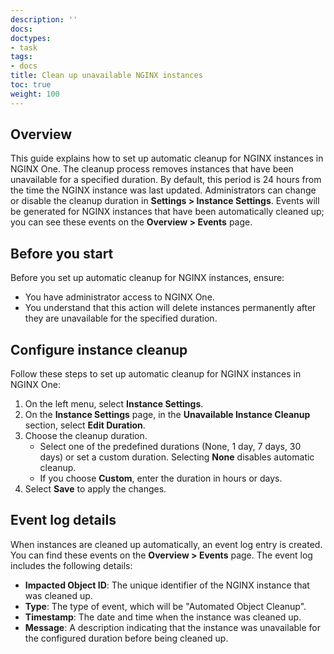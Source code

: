 ```yaml
---
description: ''
docs:
doctypes:
- task
tags:
- docs
title: Clean up unavailable NGINX instances
toc: true
weight: 100
---
```


## Overview

This guide explains how to set up automatic cleanup for NGINX instances in NGINX One. The cleanup process removes instances that have been unavailable for a specified duration. By default, this period is 24 hours from the time the NGINX instance was last updated. Administrators can change or disable the cleanup duration in **Settings > Instance Settings**. Events will be generated for NGINX instances that have been automatically cleaned up; you can see these events on the **Overview > Events** page.

## Before you start

Before you set up automatic cleanup for NGINX instances, ensure:

- You have administrator access to NGINX One.
- You understand that this action will delete instances permanently after they are unavailable for the specified duration.

## Configure instance cleanup

Follow these steps to set up automatic cleanup for NGINX instances in NGINX One:

1. On the left menu, select **Instance Settings**.
2. On the **Instance Settings** page, in the **Unavailable Instance Cleanup** section, select **Edit Duration**.
3. Choose the cleanup duration.
   - Select one of the predefined durations (None, 1 day, 7 days, 30 days) or set a custom duration. Selecting **None** disables automatic cleanup.
   - If you choose **Custom**, enter the duration in hours or days.
4. Select **Save** to apply the changes.

## Event log details

When instances are cleaned up automatically, an event log entry is created. You can find these events on the **Overview > Events** page. The event log includes the following details:

- **Impacted Object ID**: The unique identifier of the NGINX instance that was cleaned up.
- **Type**: The type of event, which will be "Automated Object Cleanup".
- **Timestamp**: The date and time when the instance was cleaned up.
- **Message**: A description indicating that the instance was unavailable for the configured duration before being cleaned up.

